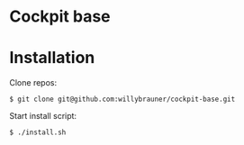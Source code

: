 # Cockpit base

# Installation

Clone repos:
````shell script
$ git clone git@github.com:willybrauner/cockpit-base.git
````

Start install script:
```shell script
$ ./install.sh
```

